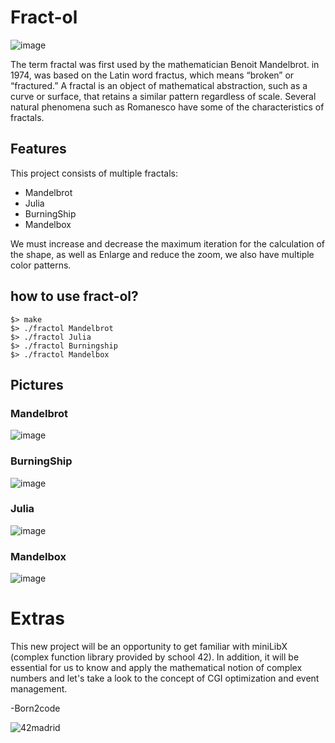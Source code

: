 # Fract-ol
![image](https://github.com/ismaelucky342/fract-ol/assets/153450550/f89dfe8c-ea6d-4c11-a95e-308c67beda7f)

The term fractal was first used by the mathematician Benoit Mandelbrot.
in 1974, was based on the Latin word fractus, which means “broken” or “fractured.”
A fractal is an object of mathematical abstraction, such as a curve or surface, that retains a similar pattern regardless of scale.
Several natural phenomena such as Romanesco have some of the characteristics of fractals.

## Features
This project consists of multiple fractals:
- Mandelbrot
- Julia
- BurningShip
- Mandelbox

We must increase and decrease the maximum iteration for the calculation of the shape, as well as Enlarge and reduce the zoom, we also have multiple color patterns.

## how to use fract-ol?

```
$> make
$> ./fractol Mandelbrot
$> ./fractol Julia
$> ./fractol Burningship
$> ./fractol Mandelbox
```
## Pictures
### Mandelbrot

![image](https://github.com/ismaelucky342/fract-ol/assets/153450550/5a15e18c-3d48-41e4-b269-f26d7179e6bd)

### BurningShip
![image](https://github.com/ismaelucky342/fract-ol/assets/153450550/e200b639-6a33-4c9a-9f54-aa3f719c91c1)

### Julia

![image](https://github.com/ismaelucky342/fract-ol/assets/153450550/7bc0f2af-ffcd-482a-9985-56a9504e6f30)

### Mandelbox


![image](https://github.com/ismaelucky342/fract-ol/assets/153450550/03598f0d-be9c-4b75-b445-cf4c14e6e797)



# Extras 
This new project will be an opportunity to get familiar with miniLibX (complex function library provided by school 42).
In addition, it will be essential for us to know and apply the mathematical notion of complex numbers and let's take a look
to the concept of CGI optimization and event management.

-Born2code


![42madrid](https://github.com/ismaelucky342/Born2code/assets/153450550/3a377f34-9156-4eff-b04b-71c4b128523e)

